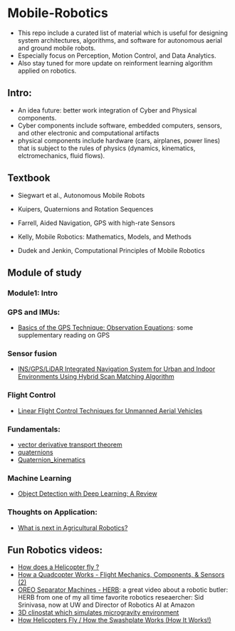 # Mobile-Robotics
* This repo include a curated list of material which is useful for designing system architectures,
algorithms, and software for autonomous aerial and ground mobile robots.
* Especially focus on Perception, Motion Control, and Data Analytics.
* Also stay tuned for more update on reinforment learning algorithm applied on robotics.

## Intro: 
* An idea future: better work integration of Cyber and Physical components.
* Cyber components include software, embedded computers, sensors, and other 
electronic and computational artifacts
* physical components include hardware (cars, airplanes, power lines) that 
is subject to the rules of physics (dynamics, kinematics, elctromechanics, fluid flows).


## Textbook
- Siegwart et al., Autonomous Mobile Robots
- Kuipers, Quaternions and Rotation Sequences
- Farrell, Aided Navigation, GPS with high-rate Sensors

- Kelly, Mobile Robotics: Mathematics, Models, and Methods
- Dudek and Jenkin, Computational Principles of Mobile Robotics

## Module of study

### Module1: Intro
### GPS and IMUs:
* [Basics of the GPS Technique: Observation Equations](http://www.nbmg.unr.edu/staff/pdfs/blewitt%20basics%20of%20gps.pdf): some supplementary reading on GPS


### Sensor fusion
* [INS/GPS/LiDAR Integrated Navigation System for Urban and
Indoor Environments Using Hybrid Scan Matching Algorithm ](https://piazza.com/class_profile/get_resource/keecoo8z75q572/keef7gsflc0er)

### Flight Control
* [Linear Flight Control Techniques for
Unmanned Aerial Vehicles]()

### Fundamentals:
* [vector derivative transport theorem](https://www.youtube.com/watch?v=IOcrHOc23N4&ab_channel=MITOpenCourseWare)
* [quaternions](https://eater.net/quaternions/)
* [ Quaternion_kinematics]()

### Machine Learning
* [Object Detection with Deep Learning: A Review](https://arxiv.org/pdf/1807.05511.pdf)

### Thoughts on Application:
* [What is next in Agricultural Robotics?](https://www.youtube.com/watch?v=1He4oj8_WaA&feature=youtu.be&ab_channel=SouthBrazilRASChapter)

## Fun Robotics videos:
* [How does a Helicopter fly ?](https://www.youtube.com/watch?v=2tdnqZgKa0E&ab_channel=LearnEngineering)
* [How a Quadcopter Works - Flight Mechanics, Components, & Sensors (2)](https://www.youtube.com/watch?v=u-LfLW9Kgis&t=690s&ab_channel=EngineersEscape)
* [OREO Separator Machines - HERB](https://vimeo.com/63348513): a great video about a robotic butler: HERB from one of my all time favorite robotics reseaercher: Sid Srinivasa, now at UW and Director of Robotics AI at Amazon
* [3D clinostat which simulates microgravity environment](https://www.youtube.com/watch?v=NB35XGZZASI&ab_channel=RichardBarker)
* [How Helicopters Fly / How the Swashplate Works (How It Works!)
](https://www.youtube.com/watch?v=PN1BV11hVzI&ab_channel=ThomasSchwenke)
